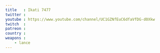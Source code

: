 ```yaml
---
title   : Ikati 7477
twitter :
youtube : https://www.youtube.com/channel/UC1GZNfEuC6dfaVfDG-d0Xkw
twitch  :
patreon :
country :
weapons :
    - lance
---
```

